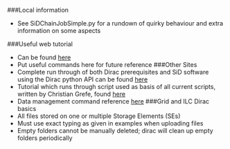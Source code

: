 ###Local information
- See SiDChainJobSimple.py for a rundown of quirky behaviour and extra information on some aspects

###Useful web tutorial
- Can be found [here](https://github.com/DIRACGrid/DIRAC/wiki/DIRAC-Tutorials)
- Put useful commands here for future reference
###Other Sites
- Complete run through of both Dirac prerequisites and SiD software using the Dirac python API can be found [here](https://twiki.cern.ch/twiki/bin/view/CLIC/DiracForUsers)
- Tutorial which runs through script used as basis of all current scripts, written by Christian Grefe, found [here](https://confluence.slac.stanford.edu/display/ilc/Running+LCSim+Analysis+Jobs+on+the+Grid+with+DIRAC)
- Data management command reference [here](http://diracgrid.org/files/docs/UserGuide/CommandReference/DataManagement/index.html)
###Grid and ILC Dirac basics
- All files stored on one or multiple Storage Elements (SEs)
- Must use exact typing as given in examples when uploading files
- Empty folders cannot be manually deleted; dirac will clean up empty folders periodically
